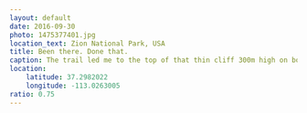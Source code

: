 ```yaml
---
layout: default
date: 2016-09-30
photo: 1475377401.jpg
location_text: Zion National Park, USA
title: Been there. Done that.
caption: The trail led me to the top of that thin cliff 300m high on both side. The narrowest part was only 1 meter wide!
location:
    latitude: 37.2982022
    longitude: -113.0263005
ratio: 0.75
---
```


